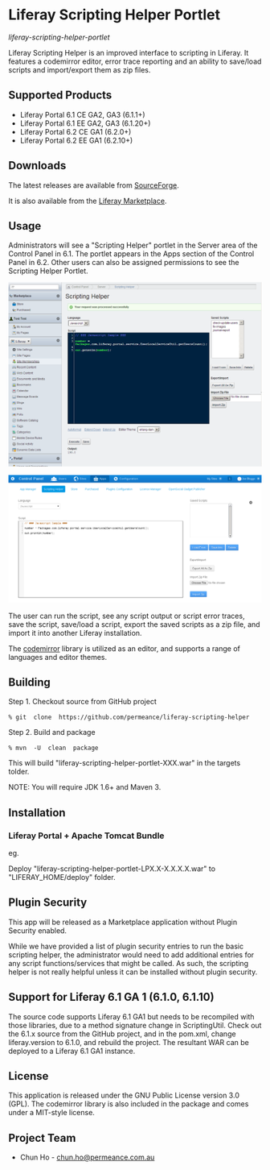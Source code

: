 # Liferay Scripting Helper Portlet

*liferay-scripting-helper-portlet*

Liferay Scripting Helper is an improved interface to scripting in Liferay. It features a codemirror editor, error trace reporting and an ability to save/load scripts and import/export them as zip files.

## Supported Products

* Liferay Portal 6.1 CE GA2, GA3 (6.1.1+)
* Liferay Portal 6.1 EE GA2, GA3 (6.1.20+)
* Liferay Portal 6.2 CE GA1 (6.2.0+)
* Liferay Portal 6.2 EE GA1 (6.2.10+)


## Downloads

The latest releases are available from [SourceForge](http://sourceforge.net/projects/permeance-apps/files/liferay-scripting-helper/ "Liferay Scripting Helper").

It is also available from the [Liferay Marketplace](http://www.liferay.com/marketplace/-/mp/application/25618082 "Liferay Scripting Helper").


## Usage

Administrators will see a "Scripting Helper" portlet in the Server area of the Control Panel in 6.1.
The portlet appears in the Apps section of the Control Panel in 6.2.
Other users can also be assigned permissions to see the Scripting Helper Portlet.

![Scripting Helper Portlet](/docs/images/scripting-helper-1.png "Scripting Helper Portlet")

![Scripting Helper Portlet](/docs/images/scripting-helper-2.png "Scripting Helper Portlet")

The user can run the script, see any script output or script error traces, save the script, save/load a script, export the saved scripts as a zip file, and import it into another Liferay installation.

The [codemirror](http://codemirror.net) library is utilized as an editor, and supports a range of languages and editor themes.



## Building

Step 1. Checkout source from GitHub project

    % git  clone  https://github.com/permeance/liferay-scripting-helper

Step 2. Build and package

    % mvn  -U  clean  package

This will build "liferay-scripting-helper-portlet-XXX.war" in the targets tolder.

NOTE: You will require JDK 1.6+ and Maven 3.


## Installation

### Liferay Portal + Apache Tomcat Bundle

eg.

Deploy "liferay-scripting-helper-portlet-LPX.X-X.X.X.X.war" to "LIFERAY_HOME/deploy" folder.


## Plugin Security

This app will be released as a Marketplace application without Plugin Security enabled. 

While we have provided a list of plugin security entries to run the basic scripting helper, the administrator would need to add additional entries for any script functions/services that might be called. As such, the scripting helper is not really helpful unless it can be installed without plugin security.


## Support for Liferay 6.1 GA 1 (6.1.0, 6.1.10)

The source code supports Liferay 6.1 GA1 but needs to be recompiled with those libraries, due to a method signature change in ScriptingUtil. Check out the 6.1.x source from the GitHub project, and in the pom.xml, change liferay.version to 6.1.0, and rebuild the project. The resultant WAR can be deployed to a Liferay 6.1 GA1 instance.


## License

This application is released under the GNU Public License version 3.0 (GPL). The codemirror library is also included in the package and comes under a MIT-style license. 


## Project Team

* Chun Ho - chun.ho@permeance.com.au
